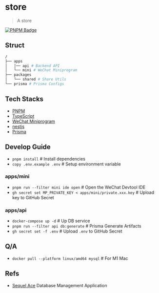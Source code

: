 # store

> A store

[![PNPM Badge](https://img.shields.io/badge/developed%20by-pnpm-black)](https://pnpm.io/)

<!--
TODO:
## Features

![体验版二维码](apps/mini/shots/mini-trial-qrcode.jpeg)
-->

## Struct

```bash
/
├── apps
│   │── api # Backend API
│   └── mini # WeChat Miniprogram
├── packages
│   └── shared # Share Utils
└── prisma # Prisma Configs
```

## Tech Stacks

- [PNPM](https://pnpm.io/)
- [TypeScript](https://www.typescriptlang.org/)
- [WeChat Miniprogram](https://developers.weixin.qq.com/miniprogram/dev/framework/)
- [nestjs](https://nestjs.com/)
- [Prisma](https://www.prisma.io/)

## Develop Guide

- `pnpm install` # Install dependencies
- `copy .env.example .env` # Setup environment variable

### apps/mini

- `pnpm run --filter mini ide open` # Open the WeChat Devtool IDE
- `gh secret set MP_PRIVATE_KEY < apps/mini/private.xxx.key` # Upload key to GitHub Secret

### apps/api

- `docker-compose up -d` # Up DB service
- `pnpm run --filter api db:generate` # Prisma Generate Artifacts
- `gh secret set -f .env` # Upload `.env` to GitHub Secret

## Q/A

- `docker pull --platform linux/amd64 mysql` # For M1 Mac

## Refs

- [Sequel Ace](https://github.com/Sequel-Ace/Sequel-Ace) Database Management Application

<!--
TODO:

## CI/CD

-->
